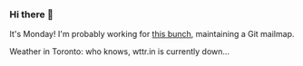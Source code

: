 ### Hi there :wave:

It's Monday! I'm probably working for [this bunch](https://github.com/kohofinancial), maintaining a Git mailmap.

Weather in Toronto: who knows, wttr.in is currently down...
